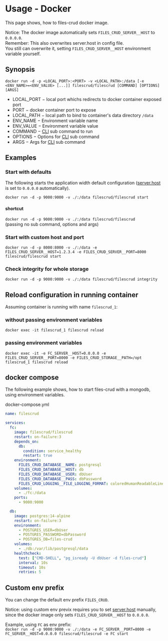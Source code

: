 # Usage - Docker

This page shows, how to files-crud docker image.

Notice: The docker image automatically sets `FILES_CRUD_SERVER__HOST` to `0.0.0.0`. \
Remember: This also overwrites server.host in config file. \
You still can overwrite it, setting `FILES_CRUD_SERVER__HOST` environment variable yourself.

## Synopsis
`docker run -d -p <LOCAL_PORT>:<PORT> -v <LOCAL_PATH>:/data [-e <ENV_NAME>=<ENV_VALUE> [...]] filescrud/filescrud [COMMAND] [OPTIONS] [ARGS]`

* LOCAL_PORT &minus; local port whichs redirects to docker container exposed port
* PORT &minus; docker container port to expose
* LOCAL_PATH &minus; local path to bind to container's data directory `/data`
* ENV_NAME &minus; Environment variable name
* ENV_VALUE &minus; Environment variable value
* COMMAND &minus; [CLI](/usage/cli) sub command to run
* OPTIONS &minus; Options for [CLI](/usage/cli) sub command
* ARGS &minus; Args for [CLI](/usage/cli) sub command

## Examples

### Start with defaults
The following starts the application width default configuration
([server.host](/configuration/server#host) is set to `0.0.0.0` automatically).

`docker run -d -p 9000:9000 -v ./:/data filescrud/filescrud start`

#### shortcut
`docker run -d -p 9000:9000 -v ./:/data filescrud/filescrud` \
(passing no sub command, options and args)

### Start with custom host and port
`docker run -d -p 8000:8000 -v ./:/data -e FILES_CRUD_SERVER__HOST=1.2.3.4 -e FILES_CRUD_SERVER__PORT=8000 filescrud/filescrud start`

### Check integrity for whole storage
`docker run -d -p 9000:9000 -v ./:/data filescrud/filescrud integrity`

## Reload configuration in running container
Assuming container is running with name `filescrud_1`:

### without passing environment variables
`docker exec -it filescrud_1 filescrud reload`

### passing environment variables

`docker exec -it -e FC_SERVER__HOST=0.0.0.0 -e FILES_CRUD_SERVER__PORT=8000 -e FILES_CRUD_STORAGE__PATH=/opt filescrud_1 filescrud reload`

## docker compose

The following example shows,
how to start files-crud with a mongodb, using environment variables.

docker-compose.yml
```yaml
name: filescrud

services:
  fc:
    image: filescrud/filescrud
    restart: on-failure:3
    depends_on:
      db:
        condition: service_healthy
        restart: true
    environment:
      FILES_CRUD_DATABASE__NAME: postgresql
      FILES_CRUD_DATABASE__HOST: db
      FILES_CRUD_DATABASE__USER: dbUser
      FILES_CRUD_DATABASE__PASS: dbPassword
      FILES_CRUD_LOGGING__FILE_LOGGING_FORMAT: coloredHumanReadableLine
    volumes:
      - ./fc:/data
    ports:
      - 9000:9000

  db:
    image: postgres:14-alpine
    restart: on-failure:3
    environment:
      - POSTGRES_USER=dbUser
      - POSTGRES_PASSWORD=dbPassword
      - POSTGRES_DB=files-crud
    volumes:
      - ./db:/var/lib/postgresql/data
    healthcheck:
      test: ["CMD-SHELL", "pg_isready -U dbUser -d files-crud"]
      interval: 10s
      timeout: 10s
      retries: 5
```

## Custom env prefix
You can change the default env prefix `FILES_CRUD`.

Notice: using custom env previx requires you to set
[server.host](/configuration/server#host) manually, since the docker image only sets `FILES_CRUD_SERVER__HOST` to `0.0.0.0`.

Example, using `FC` as env prefix: \
`docker run -d -p 9000:9000 -v ./:/data -e FC_SERVER__PORT=8000 -e FC_SERVER__HOST=0.0.0.0 filescrud/filescrud -e FC start`
